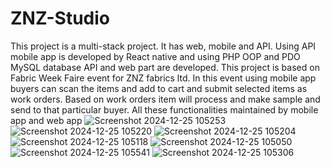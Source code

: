 # ZNZ-Studio
This project is a multi-stack project. It has web, mobile and API. Using API mobile app is developed by React native
and using PHP OOP and PDO MySQL database API and web part are developed.
This project is based on Fabric Week Faire event for ZNZ fabrics ltd. In this event using mobile app buyers can scan the items and add to cart and submit selected items as work orders. Based on work orders item will process and make sample and send to that particular buyer. All these functionalities maintained by mobile app and web app
![Screenshot 2024-12-25 105253](https://github.com/user-attachments/assets/ef92b8e5-1489-4b91-a952-c19374bec3c7)
![Screenshot 2024-12-25 105220](https://github.com/user-attachments/assets/4e0e81f9-0149-4fea-94ab-e2852cbeb99e)
![Screenshot 2024-12-25 105204](https://github.com/user-attachments/assets/b8f47942-5374-439e-a023-eb1388ba3522)
![Screenshot 2024-12-25 105118](https://github.com/user-attachments/assets/ac500b76-1fac-49a4-b0fc-7a49cb5dfd4e)
![Screenshot 2024-12-25 105050](https://github.com/user-attachments/assets/2c9082d7-d5dd-4508-88df-79cc840ceafd)
![Screenshot 2024-12-25 105541](https://github.com/user-attachments/assets/1814f182-1261-41e8-9162-2eefa2fbed6c)
![Screenshot 2024-12-25 105306](https://github.com/user-attachments/assets/21af727f-dc05-4b6c-9f2b-e9ea63f23c7b)

